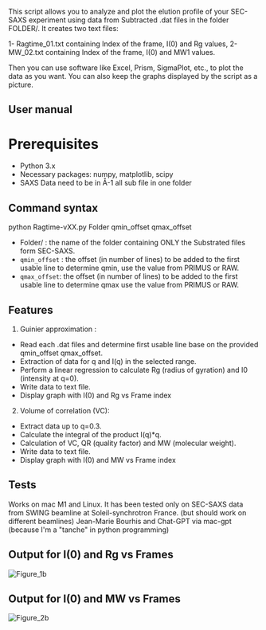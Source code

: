 This script allows you to analyze and plot the elution profile of your SEC-SAXS experiment using data from Subtracted .dat files in the  folder FOLDER/.
It creates two text files:

1- Ragtime_01.txt containing Index of the frame, I(0) and Rg values,
2- MW_02.txt containing Index of the frame, I(0) and MW1 values.

Then you can use software like Excel, Prism, SigmaPlot, etc., to plot the data as you want. You can also keep the graphs displayed by the script as a picture.

## User manual
# Prerequisites
   - Python 3.x
   - Necessary packages: numpy, matplotlib, scipy
   - SAXS Data need to be in Å-1 all sub file in one folder 

## Command syntax

 python Ragtime-vXX.py Folder qmin_offset qmax_offset

   - Folder/ : the name of the folder containing ONLY the Substrated files form SEC-SAXS.
   - `qmin_offset` : the offset (in number of lines) to be added to the first usable line to determine qmin, use the value from PRIMUS or RAW.
   - `qmax_offset`: the offset (in number of lines) to be added to the first usable line to determine qmax use the value from PRIMUS or RAW.

## Features
 1. Guinier approximation :
 - Read each .dat files and determine first usable line base on the provided qmin_offset qmax_offset.
 - Extraction of data for q and I(q) in the selected range.
 - Perform a linear regression to calculate Rg (radius of gyration) and I0 (intensity at q=0).
 - Write data to text file.
 - Display graph with I(0) and Rg vs Frame index

 2. Volume of correlation (VC):
 - Extract data up to q=0.3.
 - Calculate the integral of the product I(q)*q.
 - Calculation of VC, QR (quality factor) and MW (molecular weight).
 - Write data to text file.
 - Display graph with I(0) and MW vs Frame index
 
## Tests
 Works on mac M1 and Linux. It has been tested only on SEC-SAXS data from SWING beamline at Soleil-synchrotron France.
(but should work on different beamlines)
Jean-Marie Bourhis and Chat-GPT via mac-gpt (because I'm a "tanche" in python programming)

## Output for I(0) and Rg vs Frames 
![Figure_1b](https://github.com/JMB-Scripts/SEC-SAXS-Analysis/assets/20182399/e59dee29-2056-4c30-874b-53c71f543d4e)

## Output for I(0) and MW vs Frames
![Figure_2b](https://github.com/JMB-Scripts/SEC-SAXS-Analysis/assets/20182399/a600f1aa-7606-473a-ab62-8f42a1238dc0)



